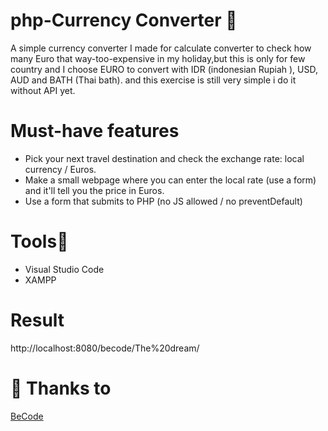# php-Currency Converter :money_with_wings:
A simple currency converter I made for calculate converter to check how many Euro that way-too-expensive in my holiday,but this is only for few country  and I choose EURO to convert  with IDR (indonesian Rupiah ), USD, AUD and BATH (Thai bath). and this exercise is still very simple i do it without API yet.

# Must-have features

- Pick your next travel destination and check the exchange rate: local currency / Euros.
- Make a small webpage where you can enter the local rate (use a form) and it'll tell you the price in Euros.
- Use a form that submits to PHP (no JS allowed / no preventDefault)

# Tools:wrench:
- Visual Studio Code
- XAMPP

# Result
http://localhost:8080/becode/The%20dream/

# :pray: Thanks to
[BeCode](_https://github.com/becodeorg_)


 
